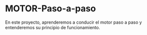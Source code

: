 # MOTOR-Paso-a-paso
En este proyecto, aprenderemos a conducir el motor paso a paso y entenderemos su principio de funcionamiento.
